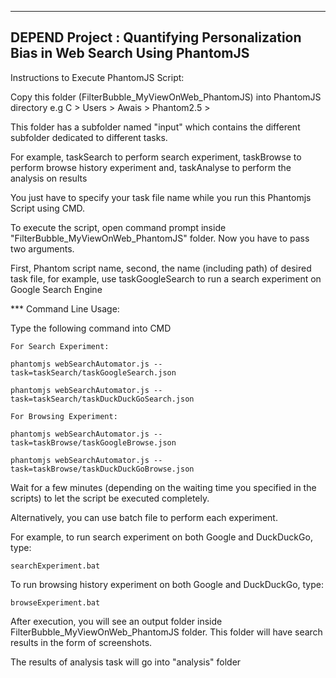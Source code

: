 -------------------------------------------------------------------------------
DEPEND Project : Quantifying Personalization Bias in Web Search Using PhantomJS
-------------------------------------------------------------------------------
Instructions to Execute PhantomJS Script:

Copy this folder (FilterBubble_MyViewOnWeb_PhantomJS) into PhantomJS directory e.g C > Users > Awais > Phantom2.5 >

This folder has a subfolder named "input" which contains the different subfolder dedicated to different tasks.
 
For example, taskSearch to perform search experiment, taskBrowse to perform browse history experiment and, taskAnalyse to perform the analysis on results

You just have to specify your task file name while you run this Phantomjs Script using CMD.

To execute the script, open command prompt inside "FilterBubble_MyViewOnWeb_PhantomJS" folder. Now you have to pass two arguments.

First, Phantom script name, second, the name (including path) of desired task file, for example, use taskGoogleSearch to run a search experiment on Google Search Engine 


*** Command Line Usage:

Type the following command into CMD

	For Search Experiment:

	phantomjs webSearchAutomator.js --task=taskSearch/taskGoogleSearch.json   
	
	phantomjs webSearchAutomator.js --task=taskSearch/taskDuckDuckGoSearch.json

	For Browsing Experiment:
	
	phantomjs webSearchAutomator.js --task=taskBrowse/taskGoogleBrowse.json
	
	phantomjs webSearchAutomator.js --task=taskBrowse/taskDuckDuckGoBrowse.json
	
Wait for a few minutes (depending on the waiting time you specified in the scripts) to let the script be executed completely.

Alternatively, you can use batch file to perform each experiment. 

For example, to run search experiment on both Google and DuckDuckGo, type: 

	searchExperiment.bat 
	
To run browsing history experiment on both Google and DuckDuckGo, type: 

	browseExperiment.bat

After execution, you will see an output folder inside FilterBubble_MyViewOnWeb_PhantomJS folder. This folder will have search results in the form of screenshots. 

The results of analysis task will go into "analysis" folder